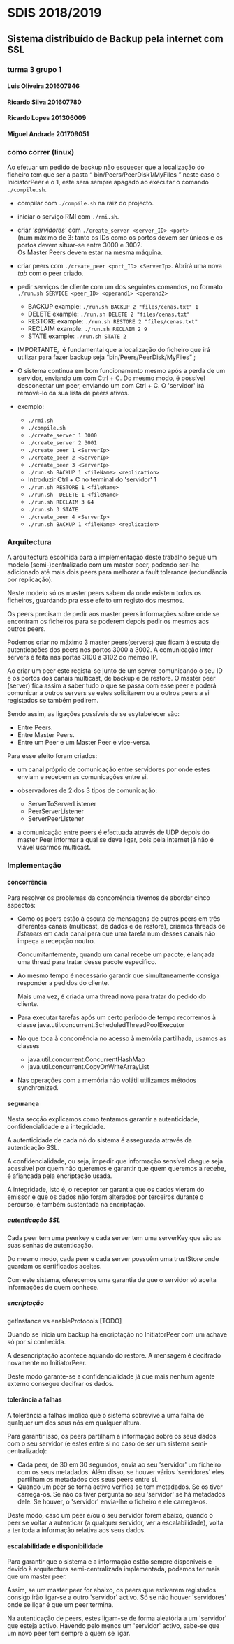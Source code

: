 # SDIS 2018/2019
## Sistema distribuído de Backup pela internet com SSL
### turma 3 grupo 1

#### Luis Oliveira 201607946
#### Ricardo Silva 201607780
#### Ricardo Lopes 201306009
#### Miguel Andrade 201709051


### como correr (linux)

Ao efetuar um pedido de backup não esquecer que a localização do ficheiro tem
que ser a pasta “​ bin/Peers/PeerDisk1/MyFiles​ ” neste caso o IniciatorPeer é o 1, este
será sempre apagado ao executar o comando ```./compile.sh```.

* compilar com ```./compile.sh​``` na raiz do projecto.

* iniciar o serviço RMI com ```./rmi.sh```.

* criar _'servidores'_ com ```./create_server <server_ID> <port>```\
(num máximo de 3: tanto os IDs como os portos devem ser únicos e os portos devem situar-se entre 3000 e 3002.\
Os Master Peers devem estar na mesma máquina.

* criar peers com ```./create_peer <port_ID> <ServerIp>```. Abrirá uma nova _tab_ com o peer criado.
  
* pedir serviços de cliente com um dos seguintes comandos, no formato ```./run.sh SERVICE <peer_ID> <operand1> <operand2>```
    * BACKUP example: ```./run.sh BACKUP 2 "files/cenas.txt" 1```
    * DELETE example: ```./run.sh DELETE 2 "files/cenas.txt"```
    * RESTORE example: ```./run.sh RESTORE 2 "files/cenas.txt"```
    * RECLAIM example: ```./run.sh RECLAIM 2 9```
    * STATE example: ```./run.sh STATE 2```

* IMPORTANTE, ​ é fundamental que a localização do ficheiro que irá utilizar para
fazer backup seja “bin/Peers/PeerDisk<peerId>/MyFiles” ;

* O sistema continua em bom funcionamento mesmo após a perda de um servidor, enviando um <SIGINT>
com Ctrl + C. Do mesmo modo, é possível desconectar um peer, enviando um <SIGINT> com Ctrl + C. O 'servidor' irá removê-lo da sua lista
de peers ativos.


* exemplo:
    * ```./rmi.sh```
    * ```./compile.sh​```
    * ```./create_server 1 3000```
    * ```./create_server 2 3001```
    * ```./create_peer 1 <ServerIp>```
    * ```./create_peer 2 <ServerIp>```
    * ```./create_peer 3 <ServerIp>```
    * ```./run.sh BACKUP 1 <fileName> <replication>```
    * Introduzir Ctrl + C no terminal do 'servidor' 1
    * ```./run.sh RESTORE 1 <fileName>```
    * ```./run.sh  DELETE 1 <fileName>```
    * ```./run.sh RECLAIM 3 64```
    * ```./run.sh 3 STATE```
    * ```./create_peer 4 <ServerIp>```
    * ```./run.sh BACKUP 1 <fileName> <replication>```




### Arquitectura

A arquitectura escolhida para a implementação deste trabalho segue um modelo (semi-)centralizado com um master peer, podendo ser-lhe adicionado até mais dois peers para melhorar a fault tolerance (redundância por replicação).

Neste modelo só os master peers sabem da onde existem todos os ficheiros, guardando pra esse efeito um registo dos mesmos.

Os peers precisam de pedir aos master peers informações sobre onde se encontram os ficheiros para se poderem depois pedir os mesmos aos outros peers.

Podemos criar no máximo 3 master peers(servers) que ficam à escuta de autenticações dos peers nos portos 3000 a 3002. A comunicação inter servers é feita nas portas 3100 a 3102 do memso IP.   

Ao criar um peer este regista-se junto de um server comunicando o seu ID e os portos dos canais multicast, de backup e de restore. O master peer (server) fica assim a saber tudo o que se passa com esse peer e poderá comunicar a outros servers se estes solicitarem ou a outros peers a si registados se também pedirem.

Sendo assim, as ligações possíveis de se esytabelecer são:
* Entre Peers.
* Entre Master Peers.
* Entre um Peer e um Master Peer e vice-versa.

Para esse efeito foram criados:
* um canal próprio de comunicação entre servidores por onde estes enviam e recebem as comunicações entre si.
* observadores de 2 dos 3 tipos de comunicação:
    * ServerToServerListener 
    * PeerServerListener
    * ServerPeerListener
    
* a comunicação entre peers é efectuada através de UDP depois do master Peer informar a qual se deve ligar, pois pela internet já não é viável usarmos multicast.

### Implementação

#### concorrência

Para resolver os problemas da concorrência tivemos de abordar cinco aspectos:

* Como os peers estão à escuta de mensagens de outros peers em três diferentes canais (multicast, de dados e de restore), criamos threads de _listeners_ em cada canal para que uma tarefa num desses canais não impeça a recepção noutro.
  
  Concumitantemente, quando um canal recebe um pacote, é lançada uma thread para tratar desse pacote especifico.

* Ao mesmo tempo é necessário garantir que simultaneamente consiga responder a pedidos do cliente.
 
    Mais uma vez, é criada uma thread nova para tratar do pedido do cliente.

* Para executar tarefas após um certo periodo de tempo recorremos à classe java.util.concurrent.ScheduledThreadPoolExecutor
  
* No que toca à concorrência no acesso à memória partilhada, usamos as classes
    * java.util.concurrent.ConcurrentHashMap
    * java.util.concurrent.CopyOnWriteArrayList
    
* Nas operações com a memória não volátil utilizamos métodos synchronized.
 


#### segurança

Nesta secção explicamos como tentamos garantir a autenticidade, confidencialidade e a integridade.

A autenticidade de cada nó do sistema é assegurada através da autenticação SSL.

A confidencialidade, ou seja, impedir que informação sensível chegue seja acessivel por quem não queremos e garantir que quem queremos a recebe, é afiançada pela encriptação usada.

A integridade, isto é, o receptor ter garantia que os dados vieram do emissor e que os dados não foram alterados por terceiros durante o percurso, é também sustentada na encriptação.

##### autenticação SSL

Cada peer tem uma peerkey e cada server tem uma serverKey que são as suas senhas de autenticação.

Do mesmo modo, cada peer e cada server possuêm uma trustStore onde guardam os certificados aceites.

Com este sistema, oferecemos uma garantia de que o servidor só aceita informações de quem conhece.

##### encriptação

getInstance vs enableProtocols [TODO]

Quando se inicia um backup há encriptação no InitiatorPeer com um achave só por si conhecida.

A desencriptação acontece aquando do restore. A mensagem é decifrado novamente no InitiatorPeer.

Deste modo garante-se a confidencialidade já que mais nenhum agente externo consegue decifrar os dados.

#### tolerância a falhas

A tolerância a falhas implica que o sistema sobrevive a uma falha de qualquer um dos seus nós em qualquer altura.

Para garantir isso, os peers partilham a informação sobre os seus dados com o seu servidor (e estes entre si no caso de ser um sistema semi-centralizado):
* Cada peer, de 30 em 30 segundos, envia ao seu 'servidor' um ficheiro com os seus metadados. Além disso, se houver vários 'servidores' eles partilham os metadados dos seus peers entre si.
* Quando um peer se torna activo verifica se tem metadados. Se os tiver carrega-os. Se não os tiver pergunta ao seu 'servidor' se há metadados dele. Se houver, o 'servidor' envia-lhe o ficheiro e ele carrega-os.

Deste modo, caso um peer e/ou o seu servidor forem abaixo, quando o peer se voltar a autenticar (a qualquer servidor, ver a escalabilidade), volta a ter toda a informação relativa aos seus dados. 


#### escalabilidade e disponibilidade
 
Para garantir que o sistema e a informação estão sempre disponíveis e devido à arquitectura semi-centralizada implementada, podemos ter mais que um master peer.

Assim, se um  master peer for abaixo, os peers que estiverem registados consigo irão ligar-se a outro 'servidor' activo. Só se não houver 'servidores' onde se ligar é que um peer termina.

Na autenticação de peers, estes ligam-se de forma aleatória a um 'servidor' que esteja activo. Havendo pelo menos um 'servidor' activo, sabe-se que um novo peer tem sempre a quem se ligar.